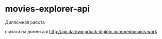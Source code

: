 # movies-explorer-api
Дипломная работа

ссылка на домен api
http://api.darkwingduck-diplom.nomoredomains.work
